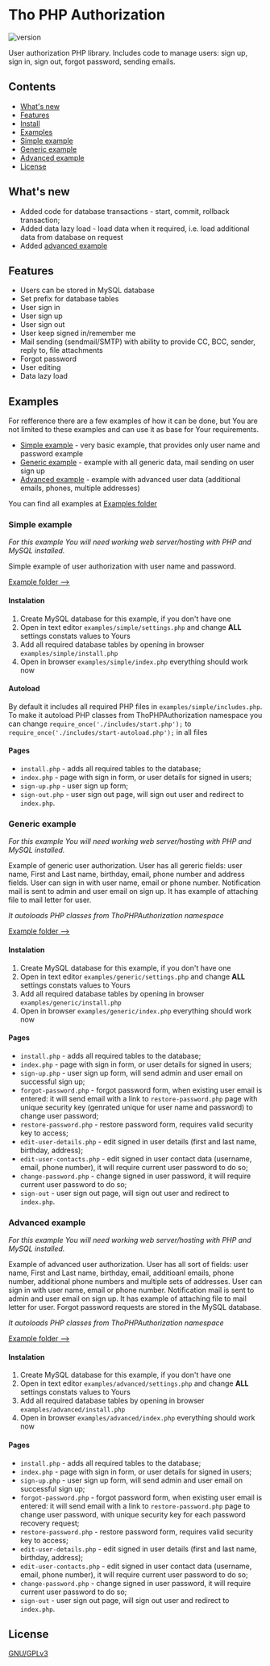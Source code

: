 # Tho PHP Authorization
![version](https://img.shields.io/badge/Version-1.0.2-green.svg)

User authorization PHP library. Includes code to manage users: sign up, sign in, sign out, forgot password, sending emails.

## Contents
+ [What's new](#whats-new)
+ [Features](#features)
+ [Install](#simple-example)
+ [Examples](#examples)
+ [Simple example](#simple-example)
+ [Generic example](#generic-example)
+ [Advanced example](#advanced-example)
+ [License](#license)


## What's new
- Added code for database transactions - start, commit, rollback transaction;
- Added data lazy load - load data when it required, i.e. load additional data from database on request
- Added [advanced example](#advanced-example)

## Features
- Users can be stored in MySQL database
- Set prefix for database tables
- User sign in
- User sign up
- User sign out
- User keep signed in/remember me
- Mail sending (sendmail/SMTP) with ability to provide CC, BCC, sender, reply to, file attachments
- Forgot password
- User editing
- Data lazy load

## Examples
For refference there are a few examples of how it can be done, but You are not limited to these examples and can use it as base for Your requirements.

- [Simple example](#simple-example) - very basic example, that provides only user name and password example
- [Generic example](#generic-example) - example with all generic data, mail sending on user sign up
- [Advanced example](#advanced-example) - example with advanced user data (additional emails, phones, multiple addresses)

You can find all examples at [Examples folder](examples)


### Simple example
*For this example You will need working web server/hosting with PHP and MySQL installed.*

Simple example of user authorization with user name and password.

[Example folder -->](examples/simple)

#### Instalation
1. Create MySQL database for this example, if you don't have one
2. Open in text editor `examples/simple/settings.php` and change **ALL** settings constats values to Yours
3. Add all required database tables by opening in browser `examples/simple/install.php`
4. Open in browser `examples/simple/index.php` everything should work now

#### Autoload
By default it includes all required PHP files in `examples/simple/includes.php`.
To make it autoload PHP classes from ThoPHPAuthorization namespace you can change `require_once('./includes/start.php');` to `require_once('./includes/start-autoload.php');` in all files

#### Pages
- `install.php` - adds all required tables to the database;
- `index.php` - page with sign in form, or user details for signed in users;
- `sign-up.php` - user sign up form;
- `sign-out.php` - user sign out page, will sign out user and redirect to `index.php`.


### Generic example
*For this example You will need working web server/hosting with PHP and MySQL installed.*

Example of generic user authorization.
User has all gereric fields: user name, First and Last name, birthday, email, phone number and address fields.
User can sign in with user name, email or phone number.
Notification mail is sent to admin and user email on sign up.
It has example of attaching file to mail letter for user.


*It autoloads PHP classes from ThoPHPAuthorization namespace*

[Example folder -->](examples/generic)

#### Instalation
1. Create MySQL database for this example, if you don't have one
2. Open in text editor `examples/generic/settings.php` and change **ALL** settings constats values to Yours
3. Add all required database tables by opening in browser `examples/generic/install.php`
4. Open in browser `examples/generic/index.php` everything should work now

#### Pages
- `install.php` - adds all required tables to the database;
- `index.php` - page with sign in form, or user details for signed in users;
- `sign-up.php` - user sign up form, will send admin and user email on successful sign up;
- `forgot-password.php` - forgot password form, when existing user email is entered: it will send email with a link to `restore-password.php` page with unique security key (genrated unique for user name and password) to change user password;
- `restore-password.php` - restore password form, requires valid security key to access;
- `edit-user-details.php` - edit signed in user details (first and last name, birthday, address);
- `edit-user-contacts.php` - edit signed in user contact data (username, email, phone number), it will require current user password to do so;
- `change-password.php` - change signed in user password, it will require current user password to do so;
- `sign-out` - user sign out page, will sign out user and redirect to `index.php`.


### Advanced example
*For this example You will need working web server/hosting with PHP and MySQL installed.*

Example of advanced user authorization.
User has all sort of fields: user name, First and Last name, birthday, email, additioanl emails, phone number, additional phone numbers and multiple sets of addresses.
User can sign in with user name, email or phone number.
Notification mail is sent to admin and user email on sign up.
It has example of attaching file to mail letter for user.
Forgot password requests are stored in the MySQL database.


*It autoloads PHP classes from ThoPHPAuthorization namespace*

[Example folder -->](examples/advanced)

#### Instalation
1. Create MySQL database for this example, if you don't have one
2. Open in text editor `examples/advanced/settings.php` and change **ALL** settings constats values to Yours
3. Add all required database tables by opening in browser `examples/advanced/install.php`
4. Open in browser `examples/advanced/index.php` everything should work now

#### Pages
- `install.php` - adds all required tables to the database;
- `index.php` - page with sign in form, or user details for signed in users;
- `sign-up.php` - user sign up form, will send admin and user email on successful sign up;
- `forgot-password.php` - forgot password form, when existing user email is entered: it will send email with a link to `restore-password.php` page to change user password, with unique security key for each password recovery request;
- `restore-password.php` - restore password form, requires valid security key to access;
- `edit-user-details.php` - edit signed in user details (first and last name, birthday, address);
- `edit-user-contacts.php` - edit signed in user contact data (username, email, phone number), it will require current user password to do so;
- `change-password.php` - change signed in user password, it will require current user password to do so;
- `sign-out` - user sign out page, will sign out user and redirect to `index.php`.

## License

[GNU/GPLv3](LICENSE)